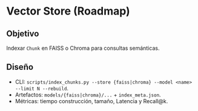 # Vector Store (Roadmap)

## Objetivo
Indexar `Chunk` en FAISS o Chroma para consultas semánticas.

## Diseño
- CLI: `scripts/index_chunks.py --store {faiss|chroma} --model <name> --limit N --rebuild`.
- Artefactos: `models/{faiss|chroma}/...` + `index_meta.json`.
- Métricas: tiempo construcción, tamaño, Latencia y Recall@k.
